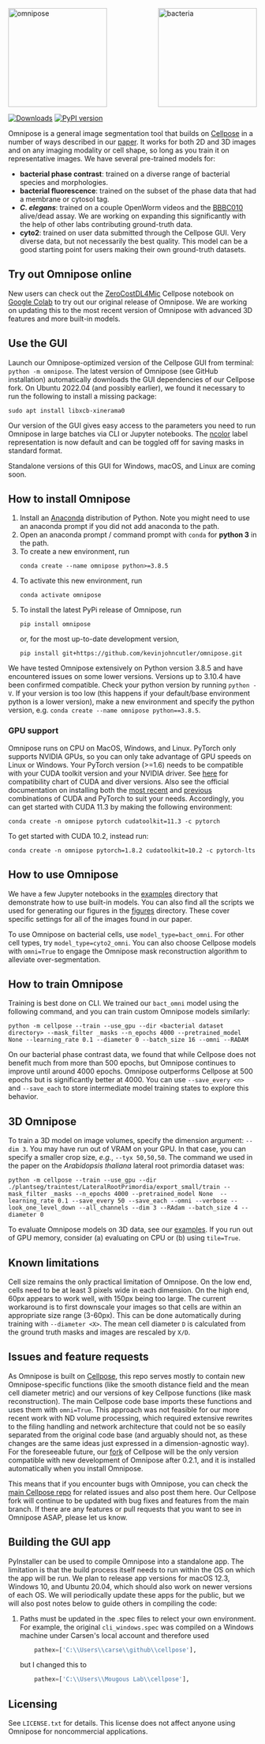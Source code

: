 <img src="https://github.com/kevinjohncutler/omnipose/blob/main/logo3.png?raw=true" width="200" title="bacteria" alt="bacteria" align="right" vspace = "0">
<img src="https://github.com/kevinjohncutler/omnipose/blob/main/logo.png?raw=true" width="200" title="omnipose" alt="omnipose" align="center" vspace = "0">

[![Downloads](https://static.pepy.tech/personalized-badge/omnipose?period=total&units=international_system&left_color=grey&right_color=green&left_text=Downloads)](https://pepy.tech/project/omnipose)
[![PyPI version](https://badge.fury.io/py/omnipose.svg)](https://badge.fury.io/py/omnipose)

[cp]: https://github.com/MouseLand/cellpose

Omnipose is a general image segmentation tool that builds on [Cellpose][cp] in a number of ways described in our [paper](http://biorxiv.org/content/early/2021/11/04/2021.11.03.467199). It works for both 2D and 3D images and on any imaging modality or cell shape, so long as you train it on representative images. We have several pre-trained models for:
* **bacterial phase contrast**: trained on a diverse range of bacterial species and morphologies. 
* **bacterial fluorescence**: trained on the subset of the phase data that had a membrane or cytosol tag. 
* ***C. elegans***: trained on a couple OpenWorm videos and the [BBBC010](https://bbbc.broadinstitute.org/BBBC010) alive/dead assay. We are working on expanding this significantly with the help of other labs contributing ground-truth data. 
* **cyto2**: trained on user data submitted through the Cellpose GUI. Very diverse data, but not necessarily the best quality. This model can be a good starting point for users making their own ground-truth datasets. 

## Try out Omnipose online

[colab]: https://colab.research.google.com/github/HenriquesLab/ZeroCostDL4Mic/blob/master/Colab_notebooks/Beta%20notebooks/Cellpose_2D_ZeroCostDL4Mic.ipynb
[ZeroCostDL4Mic]: https://github.com/HenriquesLab/ZeroCostDL4Mic/wiki

New users can check out the [ZeroCostDL4Mic][ZeroCostDL4Mic] Cellpose notebook on [Google Colab][colab] to try out our original release of Omnipose. We are working on updating this to the most recent version of Omnipose with advanced 3D features and more built-in models. 

## Use the GUI

Launch our Omnipose-optimized version of the Cellpose GUI from terminal: `python -m omnipose`. The latest version of Omnipose (see GitHub installation) automatically downloads the GUI dependencies of our Cellpose fork. On Ubuntu 2022.04 (and possibly earlier), we found it necessary to run the following to install a missing package: 
```
sudo apt install libxcb-xinerama0
```
Our version of the GUI gives easy access to the parameters you need to run Omnipose in large batches via CLI or Jupyter notebooks. The [ncolor](https://github.com/kevinjohncutler/ncolor) label representation is now default and can be toggled off for saving masks in standard format. 

Standalone versions of this GUI for Windows, macOS, and Linux are coming soon. 

## How to install Omnipose

1. Install an [Anaconda](https://www.anaconda.com/download/) distribution of Python. Note you might need to use an anaconda prompt if you did not add anaconda to the path.
2. Open an anaconda prompt / command prompt with `conda` for **python 3** in the path.
3. To create a new environment, run
    ```
    conda create --name omnipose python>=3.8.5
    ```
4. To activate this new environment, run 
    ```
    conda activate omnipose
    ```
5. To install the latest PyPi release of Omnipose, run
    ``` 
    pip install omnipose
    ``` 
    or, for the most up-to-date development version,
    ```
    pip install git+https://github.com/kevinjohncutler/omnipose.git
    ```

We have tested Omnipose extensively on Python version 3.8.5 and have encountered issues on some lower versions. Versions up to 3.10.4 have been confirmed compatible. Check your python version by running `python -V`. If your version is too low (this happens if your default/base environment python is a lower version), make a new environment and specify the python version, e.g. `conda create --name omnipose python==3.8.5`.


### GPU support 
Omnipose runs on CPU on MacOS, Windows, and Linux. PyTorch only supports NVIDIA GPUs, so you can only take advantage of GPU speeds on Linux or Windows. Your PyTorch version (>=1.6) needs to be compatible with your CUDA toolkit version and your NVIDIA driver. See [here](https://docs.nvidia.com/cuda/cuda-toolkit-release-notes/index.html) for compatibility chart of CUDA and diver versions. Also see the official documentation on installing both the [most recent](https://pytorch.org/get-started/locally/) and [previous](https://pytorch.org/get-started/previous-versions/) combinations of CUDA and PyTorch to suit your needs. Accordingly, you can get started with CUDA 11.3 by making the following environment:
```
conda create -n omnipose pytorch cudatoolkit=11.3 -c pytorch 
```
To get started with CUDA 10.2, instead run:
```
conda create -n omnipose pytorch=1.8.2 cudatoolkit=10.2 -c pytorch-lts
```

## How to use Omnipose

We have a few Jupyter notebooks in the [examples](examples/) directory that demonstrate how to use built-in models. You can also find all the scripts we used for generating our figures in the [figures](figures/) directory. These cover specific settings for all of the images found in our paper. 

To use Omnipose on bacterial cells, use `model_type=bact_omni`. For other cell types, try `model_type=cyto2_omni`. You can also choose Cellpose models with `omni=True` to engage the Omnipose mask reconstruction algorithm to alleviate over-segmentation. 


## How to train Omnipose
Training is best done on CLI. We trained our `bact_omni` model using the following command, and you can train custom Omnipose models similarly:

```
python -m cellpose --train --use_gpu --dir <bacterial dataset directory> --mask_filter _masks --n_epochs 4000 --pretrained_model None --learning_rate 0.1 --diameter 0 --batch_size 16 --omni --RADAM
```

On our bacterial phase contrast data, we found that while Cellpose does not benefit much from more than 500 epochs, but Omnipose continues to improve until around 4000 epochs. Omnipose outperforms Cellpose at 500 epochs but is significantly better at 4000. You can use `--save_every <n>` and `--save_each` to store intermediate model training states to explore this behavior. 


## 3D Omnipose

To train a 3D model on image volumes, specify the dimension argument: `--dim 3`. You may have run out of VRAM on your GPU. In that case, you can specify a smaller crop size, *e.g.*, `--tyx 50,50,50`. The command we used in the paper on the *Arabidopsis thaliana* lateral root primordia dataset was:
```
python -m cellpose --train --use_gpu --dir ./plantseg/traintest/LateralRootPrimordia/export_small/train --mask_filter _masks --n_epochs 4000 --pretrained_model None  --learning_rate 0.1 --save_every 50 --save_each --omni --verbose --look_one_level_down --all_channels --dim 3 --RAdam --batch_size 4 --diameter 0
```

To evaluate Omnipose models on 3D data, see our [examples](examples/). If you run out of GPU memory, consider (a) evaluating on CPU or (b) using `tile=True`. 


## Known limitations
Cell size remains the only practical limitation of Omnipose. On the low end, cells need to be at least 3 pixels wide in each dimension. On the high end, 60px appears to work well, with 150px being too large. The current workaround is to first downscale your images so that cells are within an appropriate size range (3-60px). This can be done automatically during training with `--diameter <X>`. The mean cell diameter `D` is calculated from the ground truth masks and images are rescaled by `X/D`. 


## Issues and feature requests
As Omnipose is built on [Cellpose][cp], this repo serves mostly to contain new Omnipose-specific functions (like the smooth distance field and the mean cell diameter metric) and our versions of key Cellpose functions (like mask reconstruction). The main Cellpose code base imports these functions and uses them with `omni=True`. This approach was not feasible for our more recent work with ND volume processing, which required extensive rewrites to the filing handling and network architecture that could not be so easily separated from the original code base (and arguably should not, as these changes are the same ideas just expressed in a dimension-agnostic way). For the foreseeable future, our [fork](https://github.com/kevinjohncutler/cellpose) of Cellpose will be the only version compatible with new development of Omnipose after 0.2.1, and it is installed automatically when you install Omnipose. 

This means that if you encounter bugs with Omnipose, you can check the [main Cellpose repo][cp] for related issues and also post them here. Our Cellpose fork will continue to be updated with bug fixes and features from the main branch. If there are any features or pull requests that you want to see in Omnipose ASAP, please let us know. 

## Building the GUI app

PyInstaller can be used to compile Omnipose into a standalone app. The limitation is that the build process itself needs to run within the OS on which the app will be run. We plan to release app versions for macOS 12.3, Windows 10, and Ubuntu 20.04, which should also work on newer versions of each OS. We will periodically update these apps for the public, but we will also post notes below to guide others in compiling the code:

1. Paths must be updated in the .spec files to relect your own environment. For example, the original `cli_windows.spec` was compiled on a Windows machine under Carsen's local account and therefore used
    ``` python
        pathex=['C:\\Users\\carse\\github\\cellpose'],
    ```
    but I changed this to
    ``` python
        pathex=['C:\\Users\\Mougous Lab\\cellpose'],
    ```
    

## Licensing
See `LICENSE.txt` for details. This license does not affect anyone using Omnipose for noncommercial applications. 
